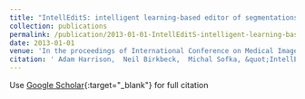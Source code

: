 ```yaml
---
title: "IntellEditS: intelligent learning-based editor of segmentations"
collection: publications
permalink: /publication/2013-01-01-IntellEditS-intelligent-learning-based-editor-of-segmentations
date: 2013-01-01
venue: 'In the proceedings of International Conference on Medical Image Computing and Computer-Assisted Intervention'
citation: ' Adam Harrison,  Neil Birkbeck,  Michal Sofka, &quot;IntellEditS: intelligent learning-based editor of segmentations.&quot; In the proceedings of International Conference on Medical Image Computing and Computer-Assisted Intervention, 2013.'
---
```

Use [Google Scholar](https://scholar.google.com/scholar?q=IntellEditS:+intelligent+learning+based+editor+of+segmentations){:target="_blank"} for full citation